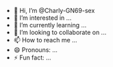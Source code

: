 - 👋 Hi, I’m @Charly-GN69-sex
- 👀 I’m interested in ...
- 🌱 I’m currently learning ...
- 💞️ I’m looking to collaborate on ...
- 📫 How to reach me ...
- 😄 Pronouns: ...
- ⚡ Fun fact: ...

<!---
Charly-GN69-sex/Charly-GN69-sex is a ✨ special ✨ repository because its `README.md` (this file) appears on your GitHub profile.
You can click the Preview link to take a look at your changes.
--->
